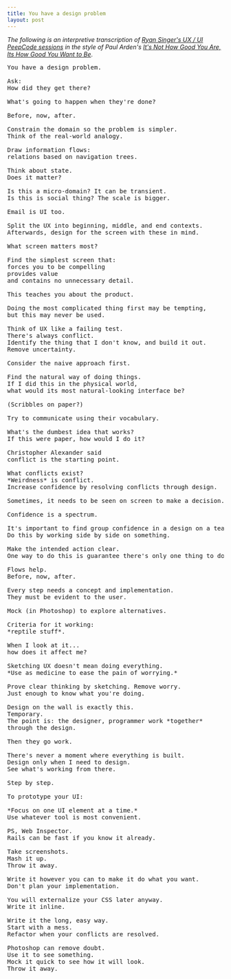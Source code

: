 ```yaml
---
title: You have a design problem
layout: post
---
```


*The following is an interpretive transcription of [Ryan Singer's UX / UI PeepCode sessions](https://peepcode.com/products/design-bundle) in the style of Paul Arden's [It's Not How Good You Are, Its How Good You Want to Be](http://www.amazon.com/Its-Not-How-Good-Want/dp/0714843377)*.

<pre>
You have a design problem.

Ask:
How did they get there?

What's going to happen when they're done?

Before, now, after.

Constrain the domain so the problem is simpler.
Think of the real-world analogy.

Draw information flows:
relations based on navigation trees.

Think about state.
Does it matter?

Is this a micro-domain? It can be transient.
Is this is social thing? The scale is bigger.

Email is UI too.

Split the UX into beginning, middle, and end contexts.
Afterwards, design for the screen with these in mind.

What screen matters most?

Find the simplest screen that:
forces you to be compelling
provides value
and contains no unnecessary detail.

This teaches you about the product.

Doing the most complicated thing first may be tempting,
but this may never be used.

Think of UX like a failing test.
There's always conflict.
Identify the thing that I don't know, and build it out. 
Remove uncertainty.

Consider the naive approach first.

Find the natural way of doing things.
If I did this in the physical world, 
what would its most natural-looking interface be?

(Scribbles on paper?)

Try to communicate using their vocabulary.

What's the dumbest idea that works?
If this were paper, how would I do it? 

Christopher Alexander said
conflict is the starting point.

What conflicts exist?
*Weirdness* is conflict.
Increase confidence by resolving conflicts through design.

Sometimes, it needs to be seen on screen to make a decision.

Confidence is a spectrum.

It's important to find group confidence in a design on a team.
Do this by working side by side on something.

Make the intended action clear.
One way to do this is guarantee there's only one thing to do.

Flows help.
Before, now, after.

Every step needs a concept and implementation.
They must be evident to the user.

Mock (in Photoshop) to explore alternatives.

Criteria for it working:
*reptile stuff*.

When I look at it...
how does it affect me?

Sketching UX doesn't mean doing everything. 
*Use as medicine to ease the pain of worrying.*

Prove clear thinking by sketching. Remove worry.
Just enough to know what you're doing.

Design on the wall is exactly this.
Temporary.
The point is: the designer, programmer work *together*
through the design.

Then they go work.

There's never a moment where everything is built.
Design only when I need to design.
See what's working from there.

Step by step.

To prototype your UI:

*Focus on one UI element at a time.*
Use whatever tool is most convenient. 

PS, Web Inspector.
Rails can be fast if you know it already.

Take screenshots.
Mash it up.
Throw it away.

Write it however you can to make it do what you want.
Don't plan your implementation.

You will externalize your CSS later anyway.
Write it inline. 

Write it the long, easy way.
Start with a mess.
Refactor when your conflicts are resolved.

Photoshop can remove doubt.
Use it to see something.
Mock it quick to see how it will look.
Throw it away.
</pre>